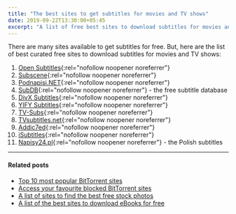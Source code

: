 ```yaml
---
title: "The best sites to get subtitles for movies and TV shows"
date: 2019-09-22T13:30:00+05:45
excerpt: "A list of free best sites to download subtitles for movies and TV shows."
---
```


There are many sites available to get subtitles for free. But, here are the list of best curated free sites to download subtitles for movies and TV shows:

1. [Open Subtitles](http://www.opensubtitles.org/en/){:rel="nofollow noopener noreferrer"}
2. [Subscene](http://subscene.com/){:rel="nofollow noopener noreferrer"}
3. [Podnapisi.NET](http://www.podnapisi.net/){:rel="nofollow noopener noreferrer"}
4. [SubDB](http://thesubdb.com){:rel="nofollow noopener noreferrer"} - the free subtitle database
5. [DivX Subtitles](http://www.divxsubtitles.net/){:rel="nofollow noopener noreferrer"}
6. [YIFY Subtitles](http://www.yifysubtitles.com/){:rel="nofollow noopener noreferrer"}
7. [TV-Subs](http://www.tv-subs.com/){:rel="nofollow noopener noreferrer"}
8. [TVsubtitles.net](http://www.tvsubtitles.net/){:rel="nofollow noopener noreferrer"}
9. [Addic7ed](http://www.addic7ed.com/){:rel="nofollow noopener noreferrer"}
10. [iSubtitles](http://isubtitles.org/){:rel="nofollow noopener noreferrer"}
11. [Napisy24.pl](http://napisy24.pl/){:rel="nofollow noopener noreferrer"} - the Polish subtitles

---

#### Related posts

- [Top 10 most popular BitTorrent sites](/top-10-most-popular-bittorrent-sites/)
- [Access your favourite blocked BitTorrent sites](/access-your-favourite-blocked-bittorrent-sites/)
- [A list of sites to find the best free stock photos](/a-list-of-sites-to-find-the-best-free-stock-photos/)
- [A list of the best sites to download eBooks for free](/a-list-of-the-best-sites-to-download-ebooks-for-free/)
